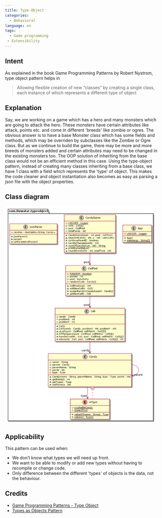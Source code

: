 ```yaml
---
title: Type-Object
categories:
  - Behavioral
language: en
tags:
  - Game programming
 - Extensibility
---
```


## Intent
As explained in the book Game Programming Patterns by Robert Nystrom, type object pattern helps in

> Allowing flexible creation of new “classes” by creating a single class, each instance of which represents a different type of object

## Explanation
Say, we are working on a game which has a hero and many monsters which are going to attack the hero. These monsters have certain attributes like attack, points etc. and come in different 'breeds' like zombie or ogres. The obvious answer is to have a base Monster class which has some fields and methods, which may be overriden by subclasses like the Zombie or Ogre class. But as we continue to build the game, there may be more and more breeds of monsters added and certain attributes may need to be changed in the existing monsters too. The OOP solution of inheriting from the base class would not be an efficient method in this case.
Using the type-object pattern, instead of creating many classes inheriting from a base class, we have 1 class with a field which represents the 'type' of object. This makes the code cleaner and object instantiation also becomes as easy as parsing a json file with the object properties.

## Class diagram
![alt text](./etc/typeobjectpattern.urm.png "Type-Object pattern class diagram")

## Applicability
This pattern can be used when:

* We don’t know what types we will need up front.
* We want to be able to modify or add new types without having to recompile or change code.
* Only difference between the different 'types' of objects is the data, not the behaviour.
 
## Credits

* [Game Programming Patterns - Type Object](http://gameprogrammingpatterns.com/type-object.html)
* [Types as Objects Pattern](http://www.cs.sjsu.edu/~pearce/modules/patterns/analysis/top.htm)
